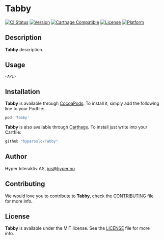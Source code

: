 # Tabby

[![CI Status](http://img.shields.io/travis/hyperoslo/Tabby.svg?style=flat)](https://travis-ci.org/hyperoslo/Tabby)
[![Version](https://img.shields.io/cocoapods/v/Tabby.svg?style=flat)](http://cocoadocs.org/docsets/Tabby)
[![Carthage Compatible](https://img.shields.io/badge/Carthage-compatible-4BC51D.svg?style=flat)](https://github.com/Carthage/Carthage)
[![License](https://img.shields.io/cocoapods/l/Tabby.svg?style=flat)](http://cocoadocs.org/docsets/Tabby)
[![Platform](https://img.shields.io/cocoapods/p/Tabby.svg?style=flat)](http://cocoadocs.org/docsets/Tabby)

## Description

**Tabby** description.

## Usage

```swift
<API>
```

## Installation

**Tabby** is available through [CocoaPods](http://cocoapods.org). To install
it, simply add the following line to your Podfile:

```ruby
pod 'Tabby'
```

**Tabby** is also available through [Carthage](https://github.com/Carthage/Carthage).
To install just write into your Cartfile:

```ruby
github "hyperoslo/Tabby"
```

## Author

Hyper Interaktiv AS, ios@hyper.no

## Contributing

We would love you to contribute to **Tabby**, check the [CONTRIBUTING](https://github.com/hyperoslo/Tabby/blob/master/CONTRIBUTING.md) file for more info.

## License

**Tabby** is available under the MIT license. See the [LICENSE](https://github.com/hyperoslo/Tabby/blob/master/LICENSE.md) file for more info.

